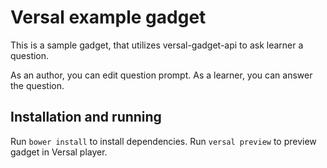 # Versal example gadget

This is a sample gadget, that utilizes versal-gadget-api to ask learner a question.

As an author, you can edit question prompt. As a learner, you can answer the question.

## Installation and running

Run `bower install` to install dependencies.
Run `versal preview` to preview gadget in Versal player.
